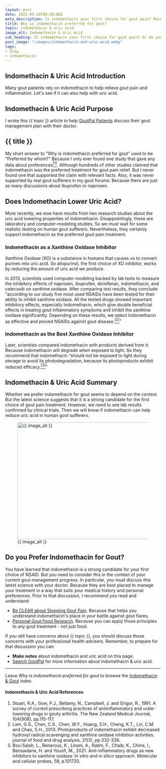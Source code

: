 ```yaml
---
layout: post
date: 2022-05-24T08:30:00Z
meta_description: Is indomethacin your first choice for gout pain? Recently, it's shown to lower uric acid. See why gout sufferers prefer indomethacin for gout.
title: Why is indomethacin preferred for gout?
topic: indomethacin & uric acid
image_alt: Indomethacin & Uric Acid
sub_heading: Is indomethacin your first choice for gout pain? Or do you also use it to lower uric acid?
post_image: "/images/indomethacin-and-uric-acid.webp"
tags:
- blog
- indomethacin
---
```

<h2 id="intro">Indomethacin & Uric Acid Introduction</h2>
Many gout patients rely on indomethacin to help relieve gout pain and inflammation. Let's see if it can also help with uric acid.

<h2 id="intent">Indomethacin & Uric Acid Purpose</h2>
I wrote this {{ topic }} article to help <a href="/9602/goutpal-plan-for-gout-patients/">GoutPal Patients</a> discuss their gout management plan with their doctor.

<h2 id="indomethacin">{{ title }}</h2>
My short answer to "Why is indomethacin preferred for gout" used to be "Preferred by whom?" Because I only ever found one study that gave any data about preferences<a href="#ref1"><sup>[1]</sup></a>. Although hundreds of other studies claimed that indomethacin was the preferred treatment for gout pain relief. But I never found one that supported the claim with relevant facts. Also, it was never supported by real gout sufferers in my gout forums. Because there are just as many discussions about ibuprofen or naproxen.

<h2 id="uric">Does Indomethacin Lower Uric Acid?</h2>
More recently, we now have results from two research studies about the uric acid lowering properties of indomethacin. Disappointingly, these are laboratory and computer-modeling studies. So we must wait for some realistic testing on human gout sufferers. Nevertheless, they certainly support indomethacin as the preferred gout pain treatment.
<h3 id="inhibit">Indomethacin as a Xanthine Oxidase Inhibitor</h3>
Xanthine Oxidase (XO) is a substance in humans that causes us to convert purines into uric acid. So allopurinol, the first choice of XO inhibitor, works by reducing the amount of uric acid we produce.

In 2013, scientists used computer-modeling backed by lab tests to measure the inhibitory effects of naproxen, ibuprofen, diclofenac, indomethacin, and celecoxib on xanthine oxidase. After comparing test results, they conclude:<br />
<q cite="https://doi.org/10.1016/j.jfda.2013.07.013">according to our study five most used NSAIDs have been tested for their ability to inhibit xanthine oxidase. All the tested drugs showed important inhibitory effects, especially Indomethacin, which give double beneficial effects in treating gout inflammatory symptoms and inhibit the xanthine oxidase significantly. Depending on these results, we select Indomethacin as effective and proved NSAIDs against gout disease.<a href="#ref2"><sup>[2]</sup></a></q>

<h3 id="best">Indomethacin as the Best Xanthine Oxidase Inhibitor</h3>
Later, scientists compared indomethacin with products derived from it. Because indomethacin will degrade when exposed to light. So they recommend that indomethacin <q cite="https://doi.org/10.1016/j.mcp.2021.101733">should not be exposed to light during storage to avoid its photodegradation, because its photoproducts exhibit reduced efficacy.<a href="#ref3"><sup>[3]</sup></a></q>

<h2 id="uric">Indomethacin & Uric Acid Summary</h2>
Whether we prefer indomethacin for gout seems to depend on the context. But the latest science suggests that it is a strong candidate for the first choice of gout pain treatment. However, we need to see lab results confirmed by clinical trials. Then we will know if indomethacin can help reduce uric acid in human gout sufferers.
<figure id="image" class="inner">
<img src="{{ post_image }}" alt="{{ image_alt }}"  width="610" height="377">
  <figcaption>{{ image_alt }}</figcaption>
</figure>
<h2 id="next">Do you Prefer Indomethacin for Gout?</h2>
You have learned that indomethacin is a strong candidate for your first choice of NSAID. But you need to consider this in the context of your current gout management progress. In particular, you must discuss this latest science with your doctor. Because they are best placed to manage your treatment in a way that suits your medical history and personal preferences. Prior to that discussion, I recommend you read and understand:<ul>
<li><a href="/blog/stop-gout-pain/">Be CLEAR about Stopping Gout Pain</a>. Because that helps you understand indomethacin's place in your battle against gout flares.</li>
<li><a href="/blog/personal-gout-food-research/">Personal Gout Food Research</a>. Because you can apply those principles to any gout treatment - not just food.</li>
</ul>
<p>If you still have concerns about {{ topic }}, you should discuss those concerns with your professional health advisers. Remember, to prepare for that discussion you can:</p>
<ul>
<li><strong>Make notes</strong> about indomethacin and uric acid on this page.</li>
<li><a href="https://cse.google.com/cse?cof=FORID:0&amp;cx=partner-pub-4857169685716700:9780732506">Search GoutPal</a> for more information about indomethacin &amp; uric acid.</li>
</ul>
<hr />
Leave <em>Why is indomethacin preferred for gout</em> to browse the <a href="/indomethacin-gout/">Indomethacin & Gout</a> index.

<h4 id="refs">Indomethacin & Uric Acid References</h4>
<ol>
	<li id="ref1">Stuart, R.A., Gow, P.J., Bellamy, N., Campbell, J. and Grigor, R., 1991. A survey of current prescribing practices of antiinflammatory and urate-lowering drugs in gouty arthritis. The New Zealand Medical Journal, 104(908), pp.115-117.</li>
	<li id="ref2">Lien, G.S., Chen, C.S., Chen, W.Y., Huang, S.H., Cheng, K.T., Lin, C.M. and Chao, S.H., 2013. Photoproducts of indomethacin exhibit decreased hydroxyl radical scavenging and xanthine oxidase inhibition activities. journal of food and drug analysis, 21(3), pp.332-336.</li>
	<li id="ref3">Bou-Salah, L., Benarous, K., Linani, A., Rabhi, F., Chaib, K., Chine, I., Bensaidane, H. and Yousfi, M., 2021. Anti-inflammatory drugs as new inhibitors to xanthine oxidase: In vitro and in silico approach. Molecular and cellular probes, 58, p.101733.</li>
</ol>
